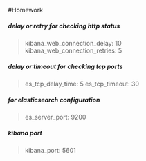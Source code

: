 #Homework


##### delay or retry for checking http status
  >kibana_web_connection_delay: 10  
  >kibana_web_connection_retries: 5

##### delay or timeout for checking tcp ports
  >es_tcp_delay_time: 5
  >es_tcp_timeout: 30

##### for elasticsearch configuration
  >es_server_port: 9200

##### kibana port
  >kibana_port: 5601
